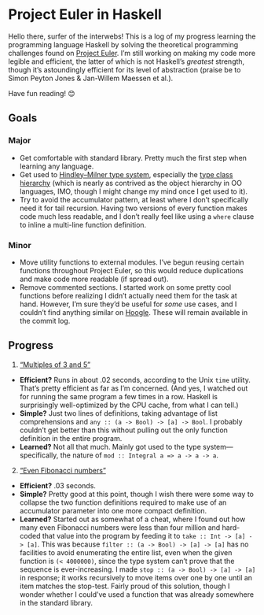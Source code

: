 # Project Euler in Haskell
Hello there, surfer of the interwebs! This is a log of my progress learning the programming language Haskell by solving the theoretical programming challenges found on [Project Euler](https://projecteuler.net). I’m still working on making my code more legible and efficient, the latter of which is not Haskell’s _greatest_ strength, though it’s astoundingly efficient for its level of abstraction (praise be to Simon Peyton Jones & Jan-Willem Maessen et al.).

Have fun reading! 😊

## Goals

### Major
- Get comfortable with standard library. Pretty much the first step when learning any language.
- Get used to [Hindley–Milner type system](https://en.wikipedia.org/wiki/Hindley–Milner_type_system), especially the [type class hierarchy](https://www.haskell.org/tutorial/classes.html) (which is nearly as contrived as the object hierarchy in OO languages, IMO, though I might change my mind once I get used to it).
- Try to avoid the accumulator pattern, at least where I don’t specifically need it for tail recursion. Having two versions of every function makes code much less readable, and I don’t really feel like using a `where` clause to inline a multi-line function definition.

### Minor
- Move utility functions to external modules. I’ve begun reusing certain functions throughout Project Euler, so this would reduce duplications and make code more readable (if spread out).
- Remove commented sections. I started work on some pretty cool functions before realizing I didn’t actually need them for the task at hand. However, I’m sure they’d be useful for _some_ use cases, and I couldn’t find anything similar on [Hoogle](https://www.haskell.org/hoogle/). These will remain available in the commit log.

## Progress
1. [“Multiples of 3 and 5”](https://projecteuler.net/problem=1)
  - **Efficient?** Runs in about .02 seconds, according to the Unix `time` utility. That’s pretty efficient as far as I’m concerned. (And yes, I watched out for running the same program a few times in a row. Haskell is surprisingly well-optimized by the CPU cache, from what I can tell.)
  - **Simple?** Just two lines of definitions, taking advantage of list comprehensions and `any :: (a -> Bool) -> [a] -> Bool`. I probably couldn’t get better than this without pulling out the only function definition in the entire program.
  - **Learned?** Not all that much. Mainly got used to the type system—specifically, the nature of `mod :: Integral a => a -> a -> a`.
2. [“Even Fibonacci numbers”](https://projecteuler.net/problem=2)
  - **Efficient?** .03 seconds.
  - **Simple?** Pretty good at this point, though I wish there were some way to collapse the two function definitions required to make use of an accumulator parameter into one more compact definition.
  - **Learned?** Started out as somewhat of a cheat, where I found out how many even Fibonacci numbers were less than four million and hard-coded that value into the program by feeding it to `take :: Int -> [a] -> [a]`. This was because `filter :: (a -> Bool) -> [a] -> [a]` has no facilities to avoid enumerating the entire list, even when the given function is `(< 4000000)`, since the type system can’t prove that the sequence is ever-increasing. I made `stop :: (a -> Bool) -> [a] -> [a]` in response; it works recursively to move items over one by one until an item matches the stop-test. Fairly proud of this solution, though I wonder whether I could’ve used a function that was already somewhere in the standard library.
